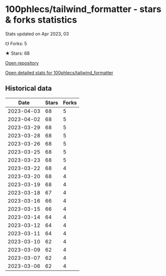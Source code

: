 # 100phlecs/tailwind_formatter - stars & forks statistics

Stats updated on Apr 2023, 03

☋ Forks: 5

★ Stars: 68

[Open repository](https://github.com/100phlecs/tailwind_formatter)

[Open detailed stats for 100phlecs/tailwind_formatter](https://reviewgithub.com/rep/100phlecs/tailwind_formatter)

## Historical data
| Date | Stars | Forks |
|------|-------|-------|
| 2023-04-03 | 68 | 5 | 
| 2023-04-02 | 68 | 5 | 
| 2023-03-29 | 68 | 5 | 
| 2023-03-28 | 68 | 5 | 
| 2023-03-26 | 68 | 5 | 
| 2023-03-25 | 68 | 5 | 
| 2023-03-23 | 68 | 5 | 
| 2023-03-22 | 68 | 4 | 
| 2023-03-20 | 68 | 4 | 
| 2023-03-19 | 68 | 4 | 
| 2023-03-18 | 67 | 4 | 
| 2023-03-16 | 66 | 4 | 
| 2023-03-15 | 66 | 4 | 
| 2023-03-14 | 64 | 4 | 
| 2023-03-12 | 64 | 4 | 
| 2023-03-11 | 64 | 4 | 
| 2023-03-10 | 62 | 4 | 
| 2023-03-09 | 62 | 4 | 
| 2023-03-07 | 62 | 4 | 
| 2023-03-06 | 62 | 4 | 

